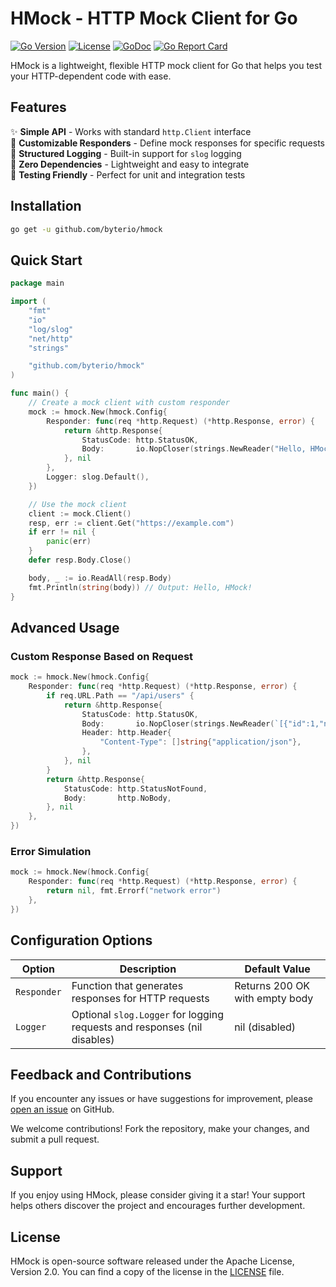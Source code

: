 # HMock - HTTP Mock Client for Go

[![Go Version][GoVer-Image]][GoDoc-Url] [![License][License-Image]][License-Url] [![GoDoc][GoDoc-Image]][GoDoc-Url] [![Go Report Card][ReportCard-Image]][ReportCard-Url]

[GoVer-Image]: https://img.shields.io/badge/Go-1.24%2B-blue
[GoDoc-Url]: https://pkg.go.dev/github.com/byterio/hmock
[GoDoc-Image]: https://pkg.go.dev/badge/github.com/byterio/hmock.svg
[ReportCard-Url]: https://goreportcard.com/report/github.com/byterio/hmock
[ReportCard-Image]: https://goreportcard.com/badge/github.com/byterio/hmock?style=flat
[License-Url]: https://github.com/byterio/hmock/blob/main/LICENSE
[License-Image]: https://img.shields.io/github/license/byterio/hmock

HMock is a lightweight, flexible HTTP mock client for Go that helps you test your HTTP-dependent code with ease.

## Features

✨ **Simple API** - Works with standard `http.Client` interface  
🔧 **Customizable Responders** - Define mock responses for specific requests  
📝 **Structured Logging** - Built-in support for `slog` logging  
🚀 **Zero Dependencies** - Lightweight and easy to integrate  
🧪 **Testing Friendly** - Perfect for unit and integration tests

## Installation

```bash
go get -u github.com/byterio/hmock
```

## Quick Start

```go
package main

import (
	"fmt"
	"io"
	"log/slog"
	"net/http"
	"strings"

	"github.com/byterio/hmock"
)

func main() {
	// Create a mock client with custom responder
	mock := hmock.New(hmock.Config{
		Responder: func(req *http.Request) (*http.Response, error) {
			return &http.Response{
				StatusCode: http.StatusOK,
				Body:       io.NopCloser(strings.NewReader("Hello, HMock!")),
			}, nil
		},
		Logger: slog.Default(),
	})

	// Use the mock client
	client := mock.Client()
	resp, err := client.Get("https://example.com")
	if err != nil {
		panic(err)
	}
	defer resp.Body.Close()

	body, _ := io.ReadAll(resp.Body)
	fmt.Println(string(body)) // Output: Hello, HMock!
}
```

## Advanced Usage

### Custom Response Based on Request

```go
mock := hmock.New(hmock.Config{
	Responder: func(req *http.Request) (*http.Response, error) {
		if req.URL.Path == "/api/users" {
			return &http.Response{
				StatusCode: http.StatusOK,
				Body:       io.NopCloser(strings.NewReader(`[{"id":1,"name":"Byterio"}]`)),
				Header: http.Header{
					"Content-Type": []string{"application/json"},
				},
			}, nil
		}
		return &http.Response{
			StatusCode: http.StatusNotFound,
			Body:       http.NoBody,
		}, nil
	},
})
```

### Error Simulation

```go
mock := hmock.New(hmock.Config{
	Responder: func(req *http.Request) (*http.Response, error) {
		return nil, fmt.Errorf("network error")
	},
})
```

## Configuration Options

| Option      | Description                                                              | Default Value                  |
| ----------- | ------------------------------------------------------------------------ | ------------------------------ |
| `Responder` | Function that generates responses for HTTP requests                      | Returns 200 OK with empty body |
| `Logger`    | Optional `slog.Logger` for logging requests and responses (nil disables) | nil (disabled)                 |

## Feedback and Contributions

If you encounter any issues or have suggestions for improvement, please [open an issue](https://github.com/byterio/hmock/issues) on GitHub.

We welcome contributions! Fork the repository, make your changes, and submit a pull request.

## Support

If you enjoy using HMock, please consider giving it a star! Your support helps others discover the project and encourages further development.

## License

HMock is open-source software released under the Apache License, Version 2.0. You can find a copy of the license in the [LICENSE](https://github.com/byterio/hmock/blob/main/LICENSE) file.
